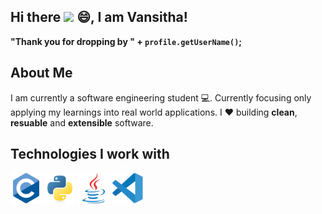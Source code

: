 
## Hi there <img src="https://raw.githubusercontent.com/MartinHeinz/MartinHeinz/master/wave.gif" width="40px"> 😄, I am Vansitha! 

**"Thank you for dropping by " + `profile.getUserName()`;**

## About Me

I am currently a software engineering student 💻. 
Currently focusing only applying my learnings into real world applications.
I ❤ building **clean**, **resuable** and **extensible** software.

## Technologies I work with

<img src="https://github.com/devicons/devicon/blob/master/icons/c/c-original.svg" width="50px"> <img src="https://github.com/devicons/devicon/blob/master/icons/python/python-original.svg" width="50px"> <img src="https://github.com/devicons/devicon/blob/master/icons/java/java-original.svg" width="50px"> <img src="https://github.com/devicons/devicon/blob/master/icons/vscode/vscode-original.svg" width="50px">
